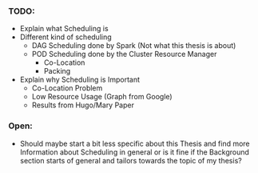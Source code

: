 ### TODO:
- Explain what Scheduling is
- Different kind of scheduling
    - DAG Scheduling done by Spark (Not what this thesis is about)
    - POD Scheduling done by the Cluster Resource Manager
        - Co-Location
        - Packing
- Explain why Scheduling is Important
    - Co-Location Problem
    - Low Resource Usage (Graph from Google)
    - Results from Hugo/Mary Paper


### Open:
- Should maybe start a bit less specific about this Thesis and find more Information about Scheduling in general or is it fine if the Background section starts of general and tailors towards the topic of my thesis?